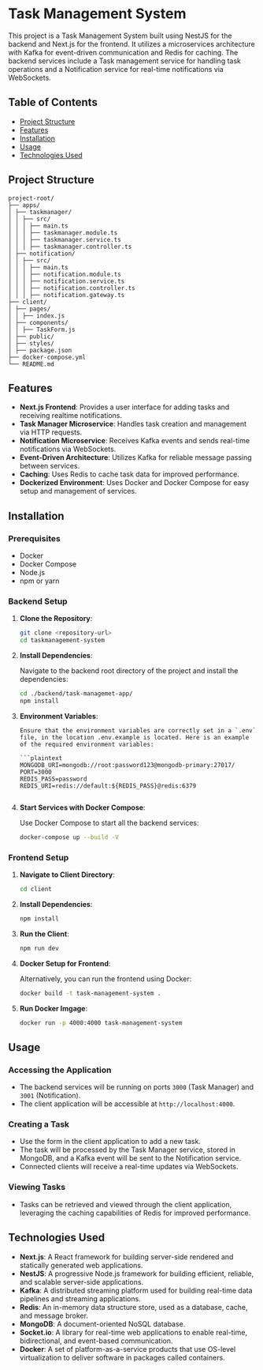 # Task Management System

This project is a Task Management System built using NestJS for the backend and Next.js for the frontend. It utilizes a microservices architecture with Kafka for event-driven communication and Redis for caching. The backend services include a Task management service for handling task operations and a Notification service for real-time notifications via WebSockets.

## Table of Contents

- [Project Structure](#project-structure)
- [Features](#features)
- [Installation](#installation)
- [Usage](#usage)
- [Technologies Used](#technologies-used)

## Project Structure
```
project-root/
├── apps/
│ ├── taskmanager/
│ │ ├── src/
│ │ │ ├── main.ts
│ │ │ ├── taskmanager.module.ts
│ │ │ ├── taskmanager.service.ts
│ │ │ ├── taskmanager.controller.ts
│ ├── notification/
│ │ ├── src/
│ │ │ ├── main.ts
│ │ │ ├── notification.module.ts
│ │ │ ├── notification.service.ts
│ │ │ ├── notification.controller.ts
│ │ │ ├── notification.gateway.ts
├── client/
│ ├── pages/
│ │ ├── index.js
│ ├── components/
│ │ ├── TaskForm.js
│ ├── public/
│ ├── styles/
│ ├── package.json
├── docker-compose.yml
└── README.md
```
## Features

- **Next.js Frontend**: Provides a user interface for adding tasks and receiving realtime notifications.
- **Task Manager Microservice**: Handles task creation and management via HTTP requests.
- **Notification Microservice**: Receives Kafka events and sends real-time notifications via WebSockets.
- **Event-Driven Architecture**: Utilizes Kafka for reliable message passing between services.
- **Caching**: Uses Redis to cache task data for improved performance.
- **Dockerized Environment**: Uses Docker and Docker Compose for easy setup and management of services.

## Installation

### Prerequisites

- Docker
- Docker Compose
- Node.js
- npm or yarn

### Backend Setup

1.  **Clone the Repository**:

    ```bash
    git clone <repository-url>
    cd taskmanagement-system
    ```

2.  **Install Dependencies**:

    Navigate to the backend root directory of the project and install the dependencies:

    ```bash
    cd ./backend/task-managemet-app/
    npm install
    ```

4.  **Environment Variables**:

        Ensure that the environment variables are correctly set in a `.env` file, in the location .env.example is located. Here is an example of the required environment variables:

        ```plaintext
        MONGODB_URI=mongodb://root:password123@mongodb-primary:27017/
        PORT=3000
        REDIS_PASS=password
        REDIS_URI=redis://default:${REDIS_PASS}@redis:6379
    ```

3.  **Start Services with Docker Compose**:

    Use Docker Compose to start all the backend services:

    ```bash
    docker-compose up --build -V
    ```


### Frontend Setup

1. **Navigate to Client Directory**:

    ```bash
    cd client
    ```

2. **Install Dependencies**:

    ```bash
    npm install
    ```

3. **Run the Client**:

    ```bash
    npm run dev
    ```
4. **Docker Setup for Frontend**:

    Alternatively, you can run the frontend using Docker:
    ```bash
    docker build -t task-management-system .
    ```
4. **Run Docker Imgage**:

    ```bash
    docker run -p 4000:4000 task-management-system
    ```
    
## Usage

### Accessing the Application

- The backend services will be running on ports `3000` (Task Manager) and `3001` (Notification).
- The client application will be accessible at `http://localhost:4000`.

### Creating a Task

- Use the form in the client application to add a new task.
- The task will be processed by the Task Manager service, stored in MongoDB, and a Kafka event will be sent to the Notification service.
- Connected clients will receive a real-time updates via WebSockets.

### Viewing Tasks

- Tasks can be retrieved and viewed through the client application, leveraging the caching capabilities of Redis for improved performance.

## Technologies Used

- **Next.js**: A React framework for building server-side rendered and statically generated web applications.
- **NestJS**: A progressive Node.js framework for building efficient, reliable, and scalable server-side applications.
- **Kafka**: A distributed streaming platform used for building real-time data pipelines and streaming applications.
- **Redis**: An in-memory data structure store, used as a database, cache, and message broker.
- **MongoDB**: A document-oriented NoSQL database.
- **Socket.io**: A library for real-time web applications to enable real-time, bidirectional, and event-based communication.
- **Docker**: A set of platform-as-a-service products that use OS-level virtualization to deliver software in packages called containers.

